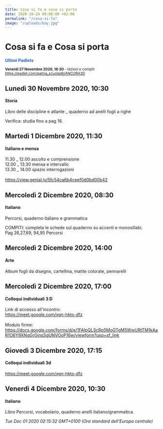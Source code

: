 ```yaml
---
title: Cosa si fa e cosa si porta
date: 2020-10-24 09:08:00 +02:00
permalink: "/cosa-si-fa"
image: "/uploads/boy.jpg"
---
```


# Cosa si fa e Cosa si porta
<span style="color:#2B65CF">__Ultimi Padlets__</span> 

<sup>__Venerdì 27 Novembre 2020, 18:30__ - lezioni e compiti
<a href="https://padlet.com/palma_scuoladb/ANCORA3D" id="ow541" __is_owner="true">https://padlet.com/palma_scuoladb/ANCORA3D</a>  </sup>

## Lunedì 30 Novembre 2020, 10:30
#### Storia
Libro delle discipline e atlante _ quaderno ad anelli fogli a righe  
  
Verifica: studia fino a pag 16.  
## Martedì 1 Dicembre 2020, 11:30
#### Italiano e mensa
11.30 _ 12.00 ascolto e comprensione <br>12.00 _ 13.30 mensa e intervallo<br>13.30 _ 14.00 spazio interrogazioni<br><br><a href="https://view.genial.ly/5fc54ca6b4ceef0d0bd00b42" id="ow1615" __is_owner="true">https://view.genial.ly/5fc54ca6b4ceef0d0bd00b42</a>  
## Mercoledì 2 Dicembre 2020, 08:30
#### Italiano
Percorsi, quaderno italiano e grammatica  
  
COMPITI: completa le schede sul quaderno su accenti e monosillabi.  
Pag 26,27,69, 94,95 Percorsi  
## Mercoledì 2 Dicembre 2020, 14:00
#### Arte
Album fogli da disegno, cartellina, matite colorate, pennarelli  
## Mercoledì 2 Dicembre 2020, 17:00
#### Colloqui individuali 3 D
Link di accesso all'incontro:<br><a href="https://meet.google.com/xgn-hkto-dfz">https://meet.google.com/xgn-hkto-dfz</a><br><br>Modulo firme:<br><a href="https://docs.google.com/forms/d/e/1FAIpQLScRp5MoGTgM5WwURtTM1kAaR1O6Y9XNgGrGjnsSgUNVOoP16w/viewform?usp=sf_link" id="ow3674" __is_owner="true">https://docs.google.com/forms/d/e/1FAIpQLScRp5MoGTgM5WwURtTM1kAaR1O6Y9XNgGrGjnsSgUNVOoP16w/viewform?usp=sf_link</a>  
## Giovedì 3 Dicembre 2020, 17:15
#### Colloqui individuali 3d
https://meet.google.com/xgn-hkto-dfz  
## Venerdì 4 Dicembre 2020, 10:30
#### Italiano
Libro Percorsi, vocabolario, quaderno anelli italiano/grammatica.  

_Tue Dec 01 2020 02:15:32 GMT+0100 (Ora standard dell’Europa centrale)_